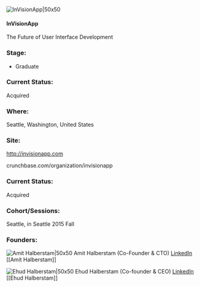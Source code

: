 

![InVisionApp|50x50](https://apimg.techstars.com/connect/images/image_files/559d5086a93e9fa6b1000001/original/brandai_square.png)

#### InVisionApp
The Future of User Interface Development

### Stage: 
 - Graduate 

### Current Status: 
Acquired

### Where:
Seattle, Washington, United States

### Site:
http://invisionapp.com



crunchbase.com/organization/invisionapp

### Current Status: 
Acquired

### Cohort/Sessions: 
Seattle, in Seattle 2015 Fall

### Founders: 

![Amit Halberstam|50x50](https://apimg.techstars.com/connect/images/image_files/558854ee883a9c2e29000004/original/Amit_Halberstam_CTO_Brand_AI.jpg) Amit Halberstam (Co-Founder & CTO) [LinkedIn](https://linkedin.com/in/amithalb) [[Amit Halberstam]]

![Ehud Halberstam|50x50](https://apimg.techstars.com/connect/images/image_files/55b064a6a93e9f572b00000b/original/ehud_profile.jpg) Ehud Halberstam (Co-founder & CEO) [LinkedIn](https://linkedin.com/in/halberstam) [[Ehud Halberstam]]


